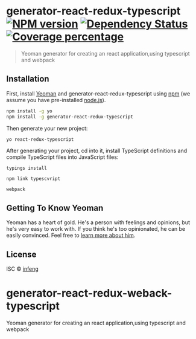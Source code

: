 # generator-react-redux-typescript [![NPM version][npm-image]][npm-url] [![Dependency Status][daviddm-image]][daviddm-url] [![Coverage percentage][coveralls-image]][coveralls-url]
> Yeoman generator for creating an react application,using typescript and webpack

## Installation

First, install [Yeoman](http://yeoman.io) and generator-react-redux-typescript using [npm](https://www.npmjs.com/) (we assume you have pre-installed [node.js](https://nodejs.org/)).

```bash
npm install -g yo
npm install -g generator-react-redux-typescript
```

Then generate your new project:

```bash
yo react-redux-typescript
```

After generating your project, cd into it, install TypeScript definitions and compile TypeScript files into JavaScript files:
```
typings install
```
```
npm link typescvript
```
```
webpack
```

## Getting To Know Yeoman

Yeoman has a heart of gold. He&#39;s a person with feelings and opinions, but he&#39;s very easy to work with. If you think he&#39;s too opinionated, he can be easily convinced. Feel free to [learn more about him](http://yeoman.io/).

## License

ISC © [infeng](https://github.com/infeng)


[npm-image]: https://badge.fury.io/js/generator-react-redux-typescript.svg
[npm-url]: https://npmjs.org/package/generator-react-redux-typescript
[travis-image]: https://travis-ci.org/infeng/generator-react-redux-typescript.svg?branch=master
[travis-url]: https://travis-ci.org/infeng/generator-react-redux-typescript
[daviddm-image]: https://david-dm.org/infeng/generator-react-redux-typescript.svg?theme=shields.io
[daviddm-url]: https://david-dm.org/infeng/generator-react-redux-typescript
[coveralls-image]: https://coveralls.io/repos/infeng/generator-react-redux-typescript/badge.svg
[coveralls-url]: https://coveralls.io/r/infeng/generator-react-redux-typescript

# generator-react-redux-weback-typescript
Yeoman generator for creating an react application,using typescript and webpack

